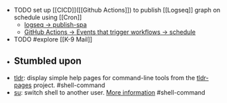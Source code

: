 - TODO set up [[CICD]]([[Github Actions]]) to publish [[Logseq]] graph on schedule using [[Cron]]
	- [logseq -> publish-spa](https://github.com/logseq/publish-spa)
	- [GitHub Actions -> Events that trigger workflows -> schedule](https://docs.github.com/en/actions/using-workflows/events-that-trigger-workflows#schedule)
- TODO #explore [[K-9 Mail]]
- ## Stumbled upon
- [tldr](https://command-not-found.com/tldr): display simple help pages for command-line tools from the [tldr-pages](https://tldr.sh) project. #shell-command
- [su](https://command-not-found.com/su): switch shell to another user. [More information](https://manned.org/su) #shell-command